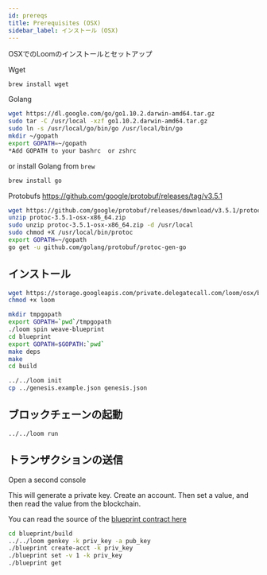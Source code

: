 ```yaml
---
id: prereqs
title: Prerequisites (OSX)
sidebar_label: インストール (OSX)
---
```

OSXでのLoomのインストールとセットアップ

Wget

    brew install wget

Golang

```bash
wget https://dl.google.com/go/go1.10.2.darwin-amd64.tar.gz
sudo tar -C /usr/local -xzf go1.10.2.darwin-amd64.tar.gz
sudo ln -s /usr/local/go/bin/go /usr/local/bin/go
mkdir ~/gopath
export GOPATH=~/gopath
*Add GOPATH to your bashrc  or zshrc
```

or install Golang from `brew`

```bash
brew install go
```

Protobufs https://github.com/google/protobuf/releases/tag/v3.5.1

```bash
wget https://github.com/google/protobuf/releases/download/v3.5.1/protoc-3.5.1-osx-x86_64.zip
unzip protoc-3.5.1-osx-x86_64.zip
sudo unzip protoc-3.5.1-osx-x86_64.zip -d /usr/local
sudo chmod +X /usr/local/bin/protoc
export GOPATH=~/gopath
go get -u github.com/golang/protobuf/protoc-gen-go
```

## インストール

```bash
wget https://storage.googleapis.com/private.delegatecall.com/loom/osx/build-127/loom
chmod +x loom

mkdir tmpgopath
export GOPATH=`pwd`/tmpgopath
./loom spin weave-blueprint
cd blueprint
export GOPATH=$GOPATH:`pwd`
make deps
make
cd build

../../loom init
cp ../genesis.example.json genesis.json
```

## ブロックチェーンの起動

    ../../loom run
    

## トランザクションの送信

Open a second console   
  
This will generate a private key. Create an account. Then set a value, and then read the value from the blockchain.

You can read the source of the [blueprint contract here](https://github.com/loomnetwork/weave-blueprint)

```bash
cd blueprint/build
../../loom genkey -k priv_key -a pub_key
./blueprint create-acct -k priv_key
./blueprint set -v 1 -k priv_key
./blueprint get
```
